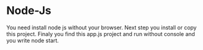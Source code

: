 # Node-Js

You need install node js without your browser.
Next step you install or copy this project.
Finaly you find this app.js project and run 
without console and you write node start. 

